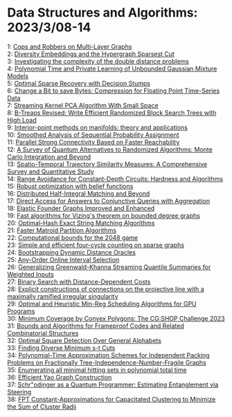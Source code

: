 # Data Structures and Algorithms: 2023/3/08-14  
1: [Cops and Robbers on Multi-Layer Graphs](https://doi.org/10.48550/arXiv.2303.03962)  
2: [Diversity Embeddings and the Hypergraph Sparsest Cut](https://doi.org/10.48550/arXiv.2303.04199)  
3: [Investigating the complexity of the double distance problems](https://doi.org/10.48550/arXiv.2303.04205)  
4: [Polynomial Time and Private Learning of Unbounded Gaussian Mixture  Models](https://doi.org/10.48550/arXiv.2303.04288)  
5: [Optimal Sparse Recovery with Decision Stumps](https://doi.org/10.48550/arXiv.2303.04301)  
6: [Change a Bit to save Bytes: Compression for Floating Point Time-Series  Data](https://doi.org/10.48550/arXiv.2303.04478)  
7: [Streaming Kernel PCA Algorithm With Small Space](https://doi.org/10.48550/arXiv.2303.04555)  
8: [B-Treaps Revised: Write Efficient Randomized Block Search Trees with  High Load](https://doi.org/10.48550/arXiv.2303.04722)  
9: [Interior-point methods on manifolds: theory and applications](https://doi.org/10.48550/arXiv.2303.04771)  
10: [Smoothed Analysis of Sequential Probability Assignment](https://doi.org/10.48550/arXiv.2303.04845)  
11: [Parallel Strong Connectivity Based on Faster Reachability](https://doi.org/10.48550/arXiv.2303.04934)  
12: [A Survey of Quantum Alternatives to Randomized Algorithms: Monte Carlo  Integration and Beyond](https://doi.org/10.48550/arXiv.2303.04945)  
13: [Spatio-Temporal Trajectory Similarity Measures: A Comprehensive Survey  and Quantitative Study](https://doi.org/10.48550/arXiv.2303.05012)  
14: [Range Avoidance for Constant-Depth Circuits: Hardness and Algorithms](https://doi.org/10.48550/arXiv.2303.05044)  
15: [Robust optimization with belief functions](https://doi.org/10.48550/arXiv.2303.05067)  
16: [Distributed Half-Integral Matching and Beyond](https://doi.org/10.48550/arXiv.2303.05250)  
17: [Direct Access for Answers to Conjunctive Queries with Aggregation](https://doi.org/10.48550/arXiv.2303.05327)  
18: [Elastic Founder Graphs Improved and Enhanced](https://doi.org/10.48550/arXiv.2303.05336)  
19: [Fast algorithms for Vizing's theorem on bounded degree graphs](https://doi.org/10.48550/arXiv.2303.05408)  
20: [Optimal-Hash Exact String Matching Algorithms](https://doi.org/10.48550/arXiv.2303.05799)  
21: [Faster Matroid Partition Algorithms](https://doi.org/10.48550/arXiv.2303.05920)  
22: [Computational bounds for the 2048 game](https://doi.org/10.48550/arXiv.2303.07266)  
23: [Simple and efficient four-cycle counting on sparse graphs](https://doi.org/10.48550/arXiv.2303.06090)  
24: [Bootstrapping Dynamic Distance Oracles](https://doi.org/10.48550/arXiv.2303.06102)  
25: [Any-Order Online Interval Selection](https://doi.org/10.48550/arXiv.2303.06127)  
26: [Generalizing Greenwald-Khanna Streaming Quantile Summaries for Weighted  Inputs](https://doi.org/10.48550/arXiv.2303.06288)  
27: [Binary Search with Distance-Dependent Costs](https://doi.org/10.48550/arXiv.2303.06488)  
28: [Explicit constructions of connections on the projective line with a  maximally ramified irregular singularity](https://doi.org/10.48550/arXiv.2303.06581)  
29: [Optimal and Heuristic Min-Reg Scheduling Algorithms for GPU Programs](https://doi.org/10.48550/arXiv.2303.06855)  
30: [Minimum Coverage by Convex Polygons: The CG:SHOP Challenge 2023](https://doi.org/10.48550/arXiv.2303.07007)  
31: [Bounds and Algorithms for Frameproof Codes and Related Combinatorial  Structures](https://doi.org/10.48550/arXiv.2303.07211)  
32: [Optimal Square Detection Over General Alphabets](https://doi.org/10.48550/arXiv.2303.07229)  
33: [Finding Diverse Minimum s-t Cuts](https://doi.org/10.48550/arXiv.2303.07290)  
34: [Polynomial-Time Approximation Schemes for Independent Packing Problems  on Fractionally Tree-Independence-Number-Fragile Graphs](https://doi.org/10.48550/arXiv.2303.07444)  
35: [Enumerating all minimal hitting sets in polynomial total time](https://doi.org/10.48550/arXiv.2303.07708)  
36: [Efficient Yao Graph Construction](https://doi.org/10.48550/arXiv.2303.07858)  
37: [Schr\"odinger as a Quantum Programmer: Estimating Entanglement via  Steering](https://doi.org/10.48550/arXiv.2303.07911)  
38: [FPT Constant-Approximations for Capacitated Clustering to Minimize the  Sum of Cluster Radii](https://doi.org/10.48550/arXiv.2303.07923)  